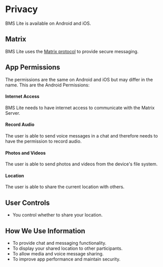 # Privacy

BMS Lite is available on Android and iOS.

## Matrix
BMS Lite uses the [Matrix protocol](https://matrix.org) to provide secure messaging.

## App Permissions<a id="app-permissions"/>

The permissions are the same on Android and iOS but may differ in the name. This are the Android Permissions:

#### Internet Access
BMS Lite needs to have internet access to communicate with the Matrix Server.

#### Record Audio
The user is able to send voice messages in a chat and therefore needs to have the permission to record audio.

#### Photos and Videos
The user is able to send photos and videos from the device's file system.

#### Location
The user is able to share the current location with others.

## User Controls
- You control whether to share your location.

## How We Use Information
- To provide chat and messaging functionality.
- To display your shared location to other participants.
- To allow media and voice message sharing.
- To improve app performance and maintain security.  
